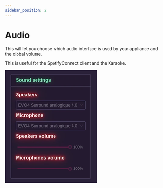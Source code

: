 ```yaml
---
sidebar_position: 2
---
```


# Audio

This will let you choose which audio interface is used by your appliance and the global volume.

This is useful for the SpotifyConnect client and the Karaoke.

![Page screenshot](pictures/audio.webp)
